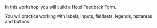 In this workshop, you will build a Hotel Feedback Form.

You will practice working with labels, inputs, fieldsets, legends, textareas and buttons.
